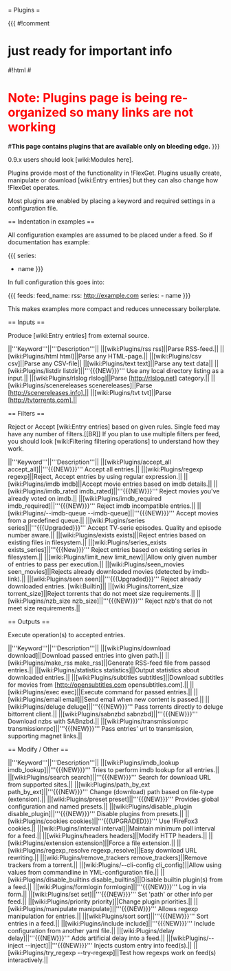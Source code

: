 = Plugins =

{{{
#!comment

# just ready for important info

#!html
#<h1 style="text-align: left; color: red">Note: Plugins page is being re-organized so many links are not working</h1>
#<b>This page contains plugins that are available only on bleeding edge.</b> 
}}}

0.9.x users should look [wiki:Modules here].


Plugins provide most of the functionality in !FlexGet. Plugins usually create, manipulate or download [wiki:Entry entries] but they can also change how !FlexGet operates.

Most plugins are enabled by placing a keyword and required settings in a configuration file.

== Indentation in examples ==

All configuration examples are assumed to be placed under a feed. So if documentation has example:

{{{
series:
  - name
}}}

In full configuration this goes into:

{{{
feeds:
  feed_name:
    rss: http://example.com
    series:
      - name
}}}

This makes examples more compact and reduces unnecessary boilerplate.

== Inputs ==

Produce [wiki:Entry entries] from external source.

||'''Keyword'''||'''Description'''||
||[wiki:Plugins/rss rss]||Parse RSS-feed.||
||[wiki:Plugins/html html]||Parse any HTML-page.||
||[wiki:Plugins/csv csv]||Parse any CSV-file||
||[wiki:Plugins/text text]||Parse any text data||
||[wiki:Plugins/listdir listdir]||'''{{{NEW}}}''' Use any local directory listing as a input.||
||[wiki:Plugins/rlslog rlslog]||Parse [http://rlslog.net] category.||
||[wiki:Plugins/scenereleases scenereleases]||Parse [http://scenereleases.info].||
||[wiki:Plugins/tvt tvt]||Parse [http://tvtorrents.com].||

== Filters ==

Reject or Accept [wiki:Entry entries] based on given rules. Single feed may have any number of filters.[[BR]]
If you plan to use multiple filters per feed, you should look [wiki:Filtering filtering operations] to understand how they work.

||'''Keyword'''||'''Description'''||
||[wiki:Plugins/accept_all accept_all]||'''{{{NEW}}}'''  Accept all entries.||
||[wiki:Plugins/regexp regexp]||Reject, Accept entries by using regular expression.||
||[wiki:Plugins/imdb imdb]||Accept movie entries based on imdb details.||
||[wiki:Plugins/imdb_rated imdb_rated]||'''{{{NEW}}}''' Reject movies you've already voted on imdb.||
||[wiki:Plugins/imdb_required imdb_required]||'''{{{NEW}}}''' Reject imdb incompatible entries.||
||[wiki:Plugins/--imdb-queue --imdb-queue]||'''{{{NEW}}}''' Accept movies from a predefined queue.||
||[wiki:Plugins/series series]||'''{{{Upgraded}}}''' Accept TV-serie episodes. Quality and episode number aware.||
||[wiki:Plugins/exists exists]||Reject entries based on existing files in filesystem.||
||[wiki:Plugins/series_exists exists_series]||'''{{{New}}}''' Reject entries based on existing series in filesystem.||
||[wiki:Plugins/limit_new limit_new]||Allow only given number of entries to pass per execution.||
||[wiki:Plugins/seen_movies seen_movies]||Rejects already downloaded movies (detected by imdb-link).||
||[wiki:Plugins/seen seen]||'''{{{Upgraded}}}''' Reject already downloaded entries. [wiki:Builtin]||
||[wiki:Plugins/torrent_size torrent_size]||Reject torrents that do not meet size requirements.||
||[wiki:Plugins/nzb_size nzb_size]||'''{{{NEW}}}'''  Reject nzb's that do not meet size requirements.||

== Outputs ==

Execute operation(s) to accepted entries.

||'''Keyword'''||'''Description'''||
||[wiki:Plugins/download download]||Download passed entries into given path.||
||[wiki:Plugins/make_rss make_rss]||Generate RSS-feed file from passed entries.||
||[wiki:Plugins/statistics statistics]||Output statistics about downloaded entries.||
||[wiki:Plugins/subtitles subtitles]||Download subtitles for movies from [http://opensubtitles.com opensubtitles.com].||
||[wiki:Plugins/exec exec]||Execute command for passed entries.||
||[wiki:Plugins/email email]||Send email when new content is passed.||
||[wiki:Plugins/deluge deluge]||'''{{{NEW}}}'''  Pass torrents directly to deluge bittorrent client.||
||[wiki:Plugins/sabnzbd sabnzbd]||'''{{{NEW}}}'''  Download nzbs with SABnzbd.||
||[wiki:Plugins/transmissionrpc transmissionrpc]||'''{{{NEW}}}'''  Pass entries' url to transmission, supporting magnet links.||

== Modify / Other ==

||'''Keyword'''||'''Description'''||
||[wiki:Plugins/imdb_lookup imdb_lookup]||'''{{{NEW}}}'''  Tries to perform imdb lookup for all entries.||
||[wiki:Plugins/search search]||'''{{{NEW}}}'''  Search for download URL from supported sites.||
||[wiki:Plugins/path_by_ext path_by_ext]||'''{{{NEW}}}'''  Change (download) path based on file-type (extension).||
||[wiki:Plugins/preset preset]||'''{{{NEW}}}'''  Provides global configuration and named presets.||
||[wiki:Plugins/disable_plugin disable_plugin]||'''{{{NEW}}}'''  Disable plugins from presets.||
||[wiki:Plugins/cookies cookies]||'''{{{UPGRADED}}}''' Use !FireFox3 cookies.||
||[wiki:Plugins/interval interval]||Maintain minimum poll interval for a feed.||
||[wiki:Plugins/headers headers]||Modify HTTP headers.||
||[wiki:Plugins/extension extension]||Force a file extension.||
||[wiki:Plugins/regexp_resolve regexp_resolve]||Easy download URL rewriting.||
||[wiki:Plugins/remove_trackers remove_trackers]||Remove trackers from a torrent.||
||[wiki:Plugins/--cli-config cli_config]||Allow using values from commandline in YML-configuration file.||
||[wiki:Plugins/disable_builtins disable_builtins]||Disable builtin plugin(s) from a feed.||
||[wiki:Plugins/formlogin formlogin]||'''{{{NEW}}}'''  Log in via form.||
||[wiki:Plugins/set set]||'''{{{NEW}}}'''  Set 'path' or other info per feed.||
||[wiki:Plugins/priority priority]||Change plugin priorities.||
||[wiki:Plugins/manipulate manipulate]||'''{{{NEW}}}'''  Allows regexp manipulation for entries.||
||[wiki:Plugins/sort sort]||'''{{{NEW}}}'''  Sort entries in a feed.||
||[wiki:Plugins/include include]||'''{{{NEW}}}'''  Include configuration from another yaml file.||
||[wiki:Plugins/delay delay]||'''{{{NEW}}}'''  Adds artificial delay into a feed.||
||[wiki:Plugins/--inject --inject]||'''{{{NEW}}}'''  Injects custom entry into feed(s).||
||[wiki:Plugins/try_regexp --try-regexp]||Test how regexps work on feed(s) interactively.||
